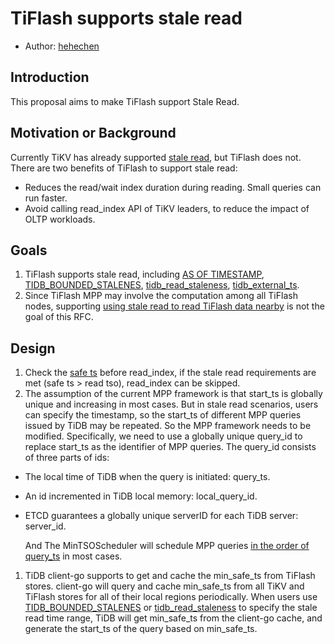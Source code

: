 # TiFlash supports stale read

- Author: [hehechen](https://github.com/hehechen)

## Introduction

This proposal aims to make TiFlash support Stale Read.

## Motivation or Background

Currently TiKV has already supported [stale read](https://docs.pingcap.com/tidb/dev/stale-read), but TiFlash does not.
There are two benefits of TiFlash to support stale read:
- Reduces the read/wait index duration during reading. Small queries can run faster.
- Avoid calling read_index API of TiKV leaders, to reduce the impact of OLTP workloads.

## Goals

1. TiFlash supports stale read, including [AS OF TIMESTAMP](https://docs.pingcap.com/tidb/dev/as-of-timestamp), [TIDB_BOUNDED_STALENES](https://docs.pingcap.com/tidb/dev/as-of-timestamp#syntax), [tidb_read_staleness](https://docs.pingcap.com/tidb/dev/tidb-read-staleness), [tidb_external_ts](https://docs.pingcap.com/tidb/dev/tidb-external-ts).
2. Since TiFlash MPP may involve the computation among all TiFlash nodes, supporting [using stale read to read TiFlash data nearby](https://docs.pingcap.com/tidb/dev/three-dc-local-read) is not the goal of this RFC.

## Design
1. Check the [safe ts](https://github.com/pingcap/tiflash/blob/e732eaba68e309a0aec0e443c7f1a0e9368731b3/dbms/src/Storages/Transaction/RegionTable.cpp#L508) before read_index, if the stale read requirements are met (safe ts > read tso), read_index can be skipped.
2. The assumption of the current MPP framework is that start_ts is globally unique and increasing in most cases. But in stale read scenarios, users can specify the timestamp, so the start_ts of different MPP queries issued by TiDB may be repeated. So the MPP framework needs to be modified.
   Specifically, we need to use a globally unique query_id to replace start_ts as the identifier of MPP queries. The query_id consists of three parts of ids:
  - The local time of TiDB when the query is initiated: query_ts.
  - An id incremented in TiDB local memory: local_query_id.
  - ETCD guarantees a globally unique serverID for each TiDB server: server_id.
  
    And The MinTSOScheduler will schedule MPP queries [in the order of query_ts](https://github.com/pingcap/tiflash/blob/e732eaba68e309a0aec0e443c7f1a0e9368731b3/dbms/src/Flash/Mpp/MPPTaskId.cpp#L27) in most cases.
1. TiDB client-go supports to get and cache the min_safe_ts from TiFlash stores.
   client-go will query and cache min_safe_ts from all TiKV and TiFlash stores for all of their local regions periodically. When users use [TIDB_BOUNDED_STALENES](https://docs.pingcap.com/tidb/dev/as-of-timestamp#syntax) or [tidb_read_staleness](https://docs.pingcap.com/tidb/dev/tidb-read-staleness) to specify the stale read time range, TiDB will get min_safe_ts from the client-go cache, and generate the start_ts of the query based on min_safe_ts.
